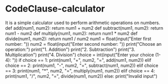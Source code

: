 # CodeClause-calculator
It is a simple calculator used to perform arithmetic operations on numbers.
def add(num1, num2):
    return num1 + num2
def subtract(num1, num2):
    return num1 - num2
def multiply(num1, num2):
    return num1 * num2
def divide(num1, num2):
    return num1 / num2
num1 = float(input("Enter first number: "))
num2 = float(input("Enter second number: "))
print("Choose an operation:")
print("1. Addition")
print("2. Subtraction")
print("3. Multiplication")
print("4. Division")
choice = int(input("Enter your choice (1-4): "))
if choice == 1:
    print(num1, "+", num2, "=", add(num1, num2))
elif choice == 2:
    print(num1, "-", num2, "=", subtract(num1, num2))
elif choice == 3:
    print(num1, "*", num2, "=", multiply(num1, num2))
elif choice == 4:
    print(num1, "/", num2, "=", divide(num1, num2))
else:
    print("Invalid input")
